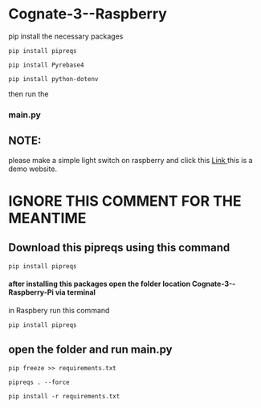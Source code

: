 # Cognate-3--Raspberry

pip install the necessary packages

```shell
pip install pipreqs
```

```shell
pip install Pyrebase4
```

```shell
pip install python-dotenv
```

then run the 
### main.py



## NOTE:

please make a simple light switch on raspberry and click this [ Link ](https://cognate-3-raspberrypi.web.app/) this is a demo website.





# IGNORE THIS COMMENT FOR THE MEANTIME

## Download this pipreqs using this command
```shell
pip install pipreqs
```
#### after installing this packages open the folder location Cognate-3--Raspberry-Pi via terminal
in Raspbery run this command 
```shell
pip install pipreqs
```


## open the folder and run main.py
```shell
pip freeze >> requirements.txt
```
```shell
pipreqs . --force
```
```shell
pip install -r requirements.txt
```
